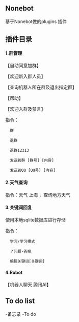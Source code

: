 ## Nonebot

基于Nonebot做的plugins 插件

## 插件目录

#### 1.群管理

【自动同意加群】

【欢迎新入群人员】

【查询机器人所在群及退出指定群】

【帮助】

【欢迎入群及禁言】


指令：

      群

      退群
	  
	  退群12313
	  
      发送到群 [群号] [内容]
	  
      发送到QQ [QQ号] [内容]

#### 2.天气查询

指令：天气 上海 ，查询地方天气


#### 3.关键词回复

使用本地sqlite数据库进行存储

指令：

      学习/学习模式

      ？问题-答案
	  
	  编辑关键词[关键词]

#### 4.Robot

【机器人聊天 腾讯AI】

## To do list

-备忘录
-To do